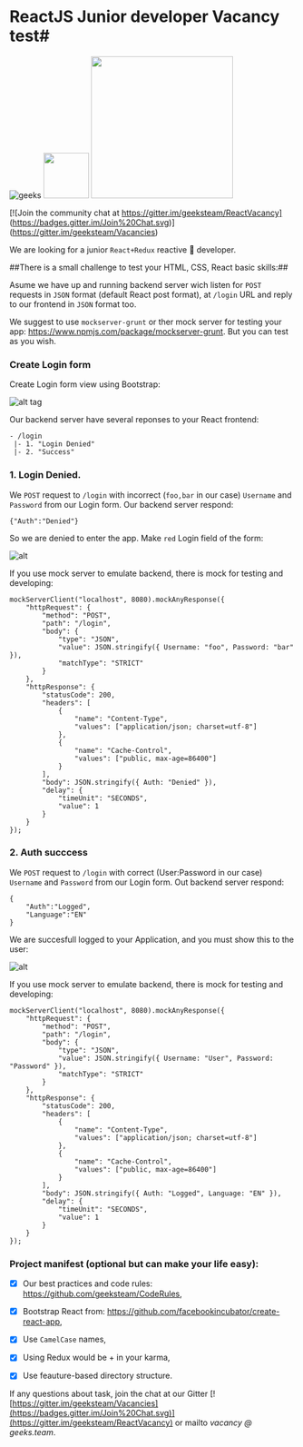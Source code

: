 # ReactJS Junior developer Vacancy test#


![geeks](https://github.com/geeksteam/VacancyFrontendTest/raw/master/logo-git.png)
<img src="https://upload.wikimedia.org/wikipedia/commons/4/42/Love_Heart_SVG.svg" width="80">
<img src="https://react-mdl.github.io/react-mdl/react.svg" width="250">


[![Join the community chat at https://gitter.im/geeksteam/ReactVacancy]
(https://badges.gitter.im/Join%20Chat.svg)]
(https://gitter.im/geeksteam/Vacancies)

We are looking for a junior `React+Redux` reactive :rocket: developer.

##There is a small challenge to test your HTML, CSS, React basic skills:##

Asume we have up and running backend server wich listen for `POST` requests in `JSON` format (default React post format), at `/login` URL and reply to our frontend in `JSON` format too.

We suggest to use `mockserver-grunt` or ther mock server for testing your app: https://www.npmjs.com/package/mockserver-grunt. But you can test as you wish.

### Create Login form
Create Login form view using Bootstrap:

![alt tag](https://raw.githubusercontent.com/geeksteam/VacancyFrontendTest/master/sketch/LoginPage.png)

Our backend server have several reponses to your React frontend:
```
- /login
 |- 1. "Login Denied"
 |- 2. "Success"
```

### 1. Login Denied.
We `POST` request to `/login` with incorrect (`foo,bar` in our case) `Username` and `Password` from our Login form.
Our backend server respond:
```
{"Auth":"Denied"}
```
So we are denied to enter the app. Make `red` Login field of the form:

![alt](https://raw.githubusercontent.com/geeksteam/VcFrontendTest/master/sketch/LoginFailed.png)


If you use mock server to emulate backend, there is mock for testing and developing:

```
mockServerClient("localhost", 8080).mockAnyResponse({
    "httpRequest": {
        "method": "POST",
        "path": "/login",
        "body": {
            "type": "JSON",
            "value": JSON.stringify({ Username: "foo", Password: "bar" }),
            "matchType": "STRICT"
        }
    },
    "httpResponse": {
        "statusCode": 200,
        "headers": [
            {
                "name": "Content-Type",
                "values": ["application/json; charset=utf-8"]
            },
            {
                "name": "Cache-Control",
                "values": ["public, max-age=86400"]
            }
        ],
        "body": JSON.stringify({ Auth: "Denied" }),
        "delay": {
            "timeUnit": "SECONDS",
            "value": 1
        }
    }
});
```

### 2. Auth succcess
We `POST` request to `/login` with correct (User:Password in our case) `Username` and `Password` from our Login form.
Out backend server respond:
```
{
	"Auth":"Logged",
	"Language":"EN"
}
```

We are succesfull logged to your Application, and you must show this to the user:

![alt](https://raw.githubusercontent.com/geeksteam/VcFrontendTest/master/sketch/Success.png)

If you use mock server to emulate backend, there is mock for testing and developing:
```
mockServerClient("localhost", 8080).mockAnyResponse({
    "httpRequest": {
        "method": "POST",
        "path": "/login",
        "body": {
            "type": "JSON",
            "value": JSON.stringify({ Username: "User", Password: "Password" }),
            "matchType": "STRICT"
        }
    },
    "httpResponse": {
        "statusCode": 200,
        "headers": [
            {
                "name": "Content-Type",
                "values": ["application/json; charset=utf-8"]
            },
            {
                "name": "Cache-Control",
                "values": ["public, max-age=86400"]
            }
        ],
        "body": JSON.stringify({ Auth: "Logged", Language: "EN" }),
        "delay": {
            "timeUnit": "SECONDS",
            "value": 1
        }
    }
});
```

### Project manifest (optional but can make your life easy):
- [x] Our best practices and code rules: https://github.com/geeksteam/CodeRules,
- [x] Bootstrap React from: https://github.com/facebookincubator/create-react-app,
- [x] Use `CamelCase` names,
- [x] Using Redux would be + in your karma,
- [x] Use feauture-based directory structure.


If any questions about task, join the chat at our Gitter [![https://gitter.im/geeksteam/Vacancies](https://badges.gitter.im/Join%20Chat.svg)](https://gitter.im/geeksteam/ReactVacancy) or mailto _vacancy @ geeks.team_.
